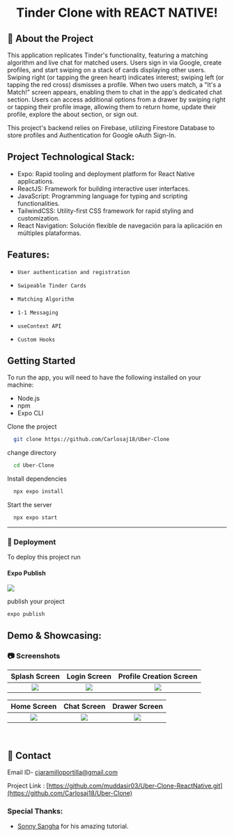 <div align="center">

# Tinder Clone with REACT NATIVE!

</div>

## :star2: About the Project

This application replicates Tinder's functionality, featuring a matching algorithm and live chat for matched users. Users sign in via Google, create profiles, and start swiping on a stack of cards displaying other users. Swiping right (or tapping the green heart) indicates interest; swiping left (or tapping the red cross) dismisses a profile. When two users match, a "It's a Match!" screen appears, enabling them to chat in the app's dedicated chat section. Users can access additional options from a drawer by swiping right or tapping their profile image, allowing them to return home, update their profile, explore the about section, or sign out.

This project's backend relies on Firebase, utilizing Firestore Database to store profiles and Authentication for Google oAuth Sign-In.

## Project Technological Stack:
* Expo: Rapid tooling and deployment platform for React Native applications.
* ReactJS: Framework for building interactive user interfaces.
* JavaScript: Programming language for typing and scripting functionalities.
* TailwindCSS: Utility-first CSS framework for rapid styling and customization.
* React Navigation: Solución flexible de navegación para la aplicación en múltiples plataformas.

## Features:
*     User authentication and registration
*     Swipeable Tinder Cards
*     Matching Algorithm
*     1-1 Messaging
*     useContext API
*     Custom Hooks

## Getting Started

To run the app, you will need to have the following installed on your machine:

- Node.js
- npm
- Expo CLI

Clone the project

```bash
  git clone https://github.com/Carlosaj18/Uber-Clone
```

change directory

```bash
  cd Uber-Clone
```

Install dependencies

```bash
  npx expo install
```

Start the server

```bash
  npx expo start
```

<hr />

<!-- Deployment -->

### :triangular_flag_on_post: Deployment

To deploy this project run

#### Expo Publish

![](https://img.shields.io/badge/Expo-02569B?style=for-the-badge&logo=Expo&logoColor=white)

publish your project

```
expo publish
```

<!-- About the Project -->
 ## Demo & Showcasing:

<!-- Screenshots -->

### :camera: Screenshots

Splash Screen             |  Login Screen             |   Profile Creation Screen
:-------------------------:|:-------------------------:|:-------------------------:
![](https://user-images.githubusercontent.com/72334266/145680399-9bbe9f19-b54b-4d68-849c-a2243b71c5a8.png)  |  ![](https://user-images.githubusercontent.com/72334266/145680407-b7bd9a55-ea21-4b78-ae7f-3c886e2fc678.png)  |  ![](https://user-images.githubusercontent.com/72334266/145680564-6a6f0787-92c0-4ba5-8332-014d8c88e7be.png)

Home Screen             |  Chat Screen             |   Drawer Screen
:-------------------------:|:-------------------------:|:-------------------------:
![](https://user-images.githubusercontent.com/72334266/145681213-48e05771-db4d-4836-9ff1-996673757787.png)  |  ![](https://user-images.githubusercontent.com/72334266/145681225-797267f8-dc32-4c73-a5ba-0f0a43610b15.png)  |  ![](https://user-images.githubusercontent.com/72334266/145681246-24a950b6-3926-4eef-8276-3f7afb69043e.png)


<br />


## :handshake: Contact

Email ID- cjaramilloportilla@gmail.com

Project Link : [https://github.com/muddasir03/Uber-Clone-ReactNative.git](https://github.com/Carlosaj18/Uber-Clone)


### Special Thanks:
- [Sonny Sangha](https://www.youtube.com/c/SonnySangha) for his amazing tutorial.
